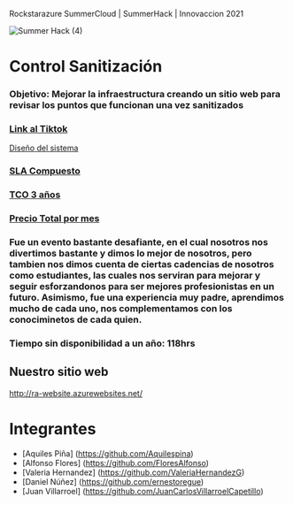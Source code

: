Rockstarazure
SummerCloud | SummerHack | Innovaccion 2021

![Summer Hack (4)](https://user-images.githubusercontent.com/9124597/127756851-c8627116-f177-4198-966d-9003016d2060.png)

# Control Sanitización

### Objetivo: Mejorar la infraestructura creando un sitio web para revisar los puntos que funcionan una vez sanitizados

### [Link al Tiktok](https://vm.tiktok.com/ZMd3eJYwu/)
[Diseño del sistema](https://user-images.githubusercontent.com/87087900/127762710-8c451cfa-956e-42b0-9af0-aaa596db778c.jpg)

### [SLA Compuesto](https://user-images.githubusercontent.com/87087900/127764016-9fdddb08-854e-4040-a50e-db9938bad684.jpg)


### [TCO 3 años](https://user-images.githubusercontent.com/87087900/127764125-94d645a9-258a-42a7-9120-f05b38eb82b1.jpg) 
### [Precio Total por mes](https://user-images.githubusercontent.com/87087900/127763711-1ab50ccd-3339-40ae-9951-08e8aee7e750.jpg)



### Fue un evento bastante desafiante, en el cual nosotros nos divertimos bastante y dimos lo mejor de nosotros, pero tambien nos dimos cuenta de ciertas cadencias de nosotros como estudiantes, las cuales nos serviran para mejorar y seguir esforzandonos para ser mejores profesionistas en un futuro. Asimismo, fue una experiencia muy padre, aprendimos mucho de cada uno, nos complementamos con los conociminetos de cada quien. 

### Tiempo sin disponibilidad a un año: 118hrs 

## Nuestro sitio web
http://ra-website.azurewebsites.net/

# Integrantes

+ [Aquiles Piña] (https://github.com/Aquilespina)
+ [Alfonso Flores] (https://github.com/FloresAlfonso)
+ [Valeria Hernandez] (https://github.com/ValeriaHernandezG)
+ [Daniel Núñez] (https://github.com/ernestoregue)
+ [Juan Villarroel] (https://github.com/JuanCarlosVillarroelCapetillo)
